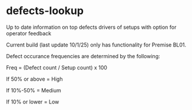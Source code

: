 # defects-lookup
Up to date information on top defects drivers of setups with option for operator feedback

Current build (last update 10/1/25) only has functionality for Premise BL01.  

Defect occurance frequencies are determined by the following:

  Freq = (Defect count / Setup count) x 100
  
  If 50% or above = High
  
  If 10%-50% = Medium
  
  If 10% or lower = Low


  

